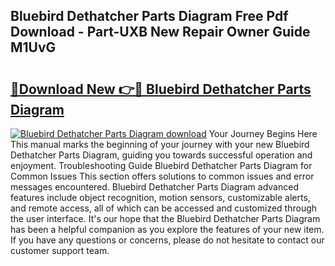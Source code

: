 ## Bluebird Dethatcher Parts Diagram Free Pdf Download - Part-UXB New Repair Owner Guide M1UvG

# <h2><a href="http://dfreml.blite.top/?on=Bluebird+Dethatcher+Parts+Diagram">🔗Download New 👉🔴 Bluebird Dethatcher Parts Diagram</a></h2>

[![Bluebird Dethatcher Parts Diagram download](https://i.imgur.com/lujVjoI.png)](http://dfreml.blite.top/?on=Bluebird+Dethatcher+Parts+Diagram)
Your Journey Begins Here This manual marks the beginning of your journey with your new Bluebird Dethatcher Parts Diagram, guiding you towards successful operation and enjoyment. Troubleshooting Guide Bluebird Dethatcher Parts Diagram for Common Issues This section offers solutions to common issues and error messages encountered. Bluebird Dethatcher Parts Diagram advanced features include object recognition, motion sensors, customizable alerts, and remote access, all of which can be accessed and customized through the user interface. It's our hope that the Bluebird Dethatcher Parts Diagram has been a helpful companion as you explore the features of your new item. If you have any questions or concerns, please do not hesitate to contact our customer support team.
